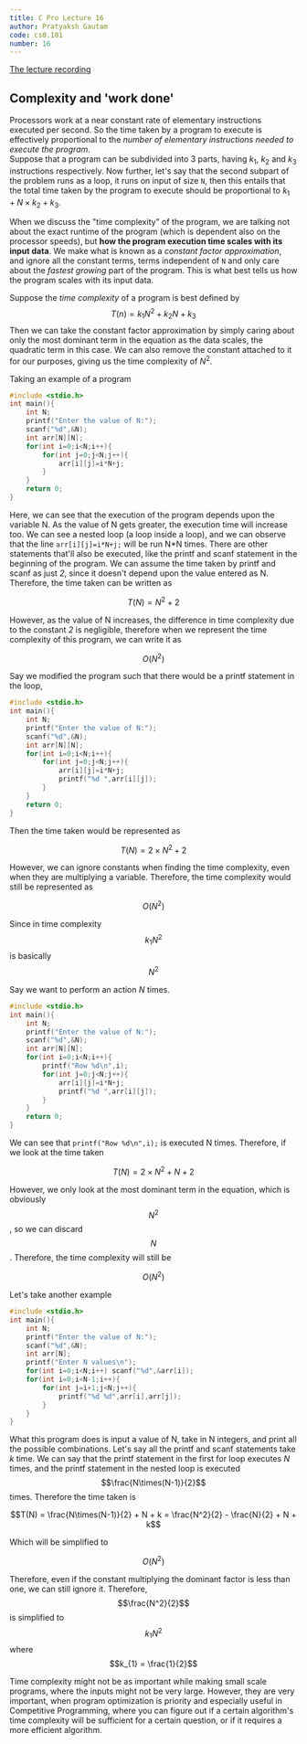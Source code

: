 ```yaml
---
title: C Pro Lecture 16
author: Pratyaksh Gautam
code: cs0.101
number: 16
---
```


[The lecture recording](https://youtu.be/7A8o0CTjIgs)
## Complexity and 'work done'

Processors work at a near constant rate of elementary instructions executed per second. So the time taken by a program to execute is effectively proportional
to the *number of elementary instructions needed to execute the program*.  
Suppose that a program can be subdivided into 3 parts, having $k_{1}$, $k_{2}$ and $k_{3}$ instructions respectively. 
Now further, let's say that the second subpart of the problem runs as a loop, it runs on input of size `N`, then this entails that the total time taken by the program to execute should be proportional to $k_{1} + N \times k_{2} + k_{3}$.

When we discuss the "time complexity" of the program, we are talking not about the exact runtime of the program (which is dependent also on the processor speeds),
but **how the program execution time scales with its input data**. We make what is known as a *constant factor approximation*, and ignore all the constant terms, terms independent of `N` and only care about the *fastest growing* part of the program.
This is what best tells us how the program scales with its input data.

Suppose the *time complexity* of a program is best defined by 
$$ T(n) = k_{1} N^2 + k_{2} N + k_{3} $$
Then we can take the constant factor approximation by simply caring about only the most dominant term in the equation as the data scales, the quadratic term in this case.
We can also remove the constant attached to it for our purposes, giving us the time complexity of $N^2$.

Taking an example of a program
```c
#include <stdio.h>
int main(){
    int N;
    printf("Enter the value of N:");
    scanf("%d",&N);
    int arr[N][N];
    for(int i=0;i<N;i++){
        for(int j=0;j<N;j++){
            arr[i][j]=i*N+j;
        }
    }
    return 0;
}
```
Here, we can see that the execution of the program depends upon the variable N. As the value of N gets greater, the execution time will increase too. We can see a nested loop (a loop inside a loop), and we can observe that the line ```arr[i][j]=i*N+j;``` will be run N*N times. There are other statements that'll also be executed, like the printf and scanf statement in the beginning of the program. We can assume the time taken by printf and scanf as just _2_, since it doesn't depend upon the value entered as N.
Therefore, the time taken can be written as


$$ T(N) = N^2 + 2 $$

However, as the value of N increases, the difference in time complexity due to the constant _2_ is negligible, therefore when we represent the time complexity of this program, we can write it as 

$$ O(N^2) $$

Say we modified the program such that there would be a printf statement in the loop,

```c
#include <stdio.h>
int main(){
    int N;
    printf("Enter the value of N:");
    scanf("%d",&N);
    int arr[N][N];
    for(int i=0;i<N;i++){
        for(int j=0;j<N;j++){
            arr[i][j]=i*N+j;
            printf("%d ",arr[i][j]);
        }
    }
    return 0;
}
```
Then the time taken would be represented as

$$ T(N) = 2 \times N^2 + 2 $$

However, we can ignore constants when finding the time complexity, even when they are multiplying a variable. Therefore, the time complexity would still be represented as

$$ O(N^2) $$

Since in time complexity $$k_{1}N^2$$ is basically $$N^2$$

Say we want to perform an action _N_ times.
```c
#include <stdio.h>
int main(){
    int N;
    printf("Enter the value of N:");
    scanf("%d",&N);
    int arr[N][N];
    for(int i=0;i<N;i++){
        printf("Row %d\n",i);
        for(int j=0;j<N;j++){
            arr[i][j]=i*N+j;
            printf("%d ",arr[i][j]);
        }
    }
    return 0;
}
```
We can see that ```printf("Row %d\n",i);``` is executed N times. Therefore, if we look at the time taken

$$T(N) = 2\times N^2 + N + 2 $$

However, we only look at the most dominant term in the equation, which is obviously $$N^2$$, so we can discard $$N$$. Therefore, the time complexity will still be

$$O(N^2)$$

Let's take another example

```c
#include <stdio.h>
int main(){
    int N;
    printf("Enter the value of N:");
    scanf("%d",&N);
    int arr[N];
    printf("Enter N values\n");
    for(int i=0;i<N;i++) scanf("%d",&arr[i]);
    for(int i=0;i<N-1;i++){
        for(int j=i+1;j<N;j++){
            printf("%d %d",arr[i],arr[j]);
        }
    }
}
```

What this program does is input a value of N, take in N integers, and print all the possible combinations. Let's say all the printf and scanf statements take _k_ time. We can say that the printf statement in the first for loop executes _N_ times, and the printf statement in the nested loop is executed $$\frac{N\times(N-1)}{2}$$ times. Therefore the time taken is


$$T(N) = \frac{N\times(N-1)}{2} + N + k = \frac{N^2}{2} - \frac{N}{2} + N + k$$

Which will be simplified to

$$O(N^2)$$

Therefore, even if the constant multiplying the dominant factor is less than one, we can still ignore it. Therefore, $$\frac{N^2}{2}$$ is simplified to $$k_{1}N^2$$ where $$k_{1} = \frac{1}{2}$$

Time complexity might not be as important while making small scale programs, where the inputs might not be very large. However, they are very important, when program optimization is priority and especially useful in Competitive Programming, where you can figure out if a certain algorithm's time complexity will be sufficient for a certain question, or if it requires a more efficient algorithm.
